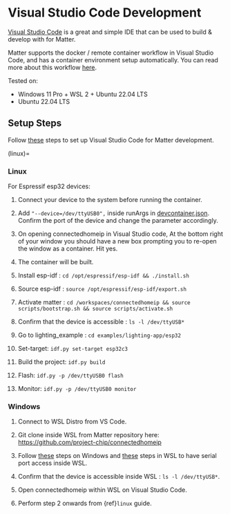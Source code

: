# Visual Studio Code Development

[Visual Studio Code](https://code.visualstudio.com/) is a great and simple IDE
that can be used to build & develop with for Matter.

Matter supports the docker / remote container workflow in Visual Studio Code,
and has a container environment setup automatically. You can read more about
this workflow [here](https://code.visualstudio.com/docs/remote/containers).

Tested on:

-   Windows 11 Pro + WSL 2 + Ubuntu 22.04 LTS
-   Ubuntu 22.04 LTS

## Setup Steps

Follow
[these](https://github.com/project-chip/connectedhomeip/edit/master/docs/VSCODE_DEVELOPMENT.md)
steps to set up Visual Studio Code for Matter development.

(linux)=

### Linux

For Espressif esp32 devices:

1. Connect your device to the system before running the container.

1. Add `"--device=/dev/ttyUSB0",` inside runArgs in
   [devcontainer.json](../../../.devcontainer/devcontainer.json). Confirm the
   port of the device and change the parameter accordingly.

1. On opening connectedhomeip in Visual Studio code, At the bottom right of your
   window you should have a new box prompting you to re-open the window as a
   container. Hit yes.

1. The container will be built.

1. Install esp-idf : `cd /opt/espressif/esp-idf && ./install.sh`

1. Source esp-idf : `source /opt/espressif/esp-idf/export.sh`

1. Activate matter :
   `cd /workspaces/connectedhomeip && source scripts/bootstrap.sh && source scripts/activate.sh`

1. Confirm that the device is accessible : `ls -l /dev/ttyUSB*`

1. Go to lighting_example : `cd examples/lighting-app/esp32`

1. Set-target: `idf.py set-target esp32c3`

1. Build the project: `idf.py build`

1. Flash: `idf.py -p /dev/ttyUSB0 flash`

1. Monitor: `idf.py -p /dev/ttyUSB0 monitor`

### Windows

1. Connect to WSL Distro from VS Code.

1. Git clone inside WSL from Matter repository here:
   <https://github.com/project-chip/connectedhomeip>

1. Follow [these](https://github.com/dorssel/usbipd-win) steps on Windows and
   [these](https://github.com/espressif/vscode-esp-idf-extension/blob/master/docs/WSL.md#usbipd)
   steps in WSL to have serial port access inside WSL.

1. Confirm that the device is accessible inside WSL : `ls -l /dev/ttyUSB*`.

1. Open connectedhomeip within WSL on Visual Studio Code.

1. Perform step 2 onwards from {ref}`linux` guide.
